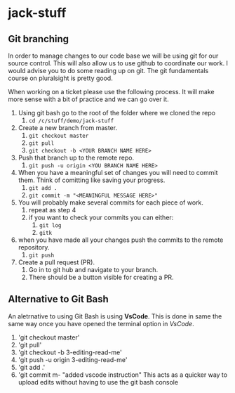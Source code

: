 # jack-stuff

## Git branching

In order to manage changes to our code base we will be using git for our source control. This will also allow us to use github to coordinate our work. I would advise you to do some reading up on git. The git fundamentals course on pluralsight is pretty good. 

When working on a ticket please use the following process. It will make more sense with a bit of practice and we can go over it.

1. Using git bash go to the root of the folder where we cloned the repo
    1. `cd /c/stuff/demo/jack-stuff`
1. Create a new branch from master.
    1. `git checkout master`
    1. `git pull`
    1. `git checkout -b <YOUR BRANCH NAME HERE>`
1. Push that branch up to the remote repo.
    1. `git push -u origin <YOU BRANCH NAME HERE>`
1. When you have a meaningful set of changes you will need to commit them. Think of comitting like saving your progress.
    1. `git add .`
    1. `git commit -m "<MEANINGFUL MESSAGE HERE>"`
1. You will probably make several commits for each piece of work.
    1. repeat as step 4
    1. if you want to check your commits you can either:
        1. `git log`
        1. `gitk`
1. when you have made all your changes push the commits to the remote repository.
    1. `git push`
1. Create a pull request (PR).
    1. Go in to git hub and navigate to your branch.
    1. There should be a button visible for creating a PR.

## Alternative to Git Bash

An aletrnative to using Git Bash is using **VsCode**. This is done in same the same way once you have opened the terminal option in *VsCode*. 
1. 'git checkout master'
1. 'git pull'
1. 'git checkout -b 3-editing-read-me'
1. 'git push -u origin 3-editing-read-me'
1. 'git add .'
1. 'git commit m- "added vscode instruction"
This acts as a quicker way to upload edits without having to use the git bash console
